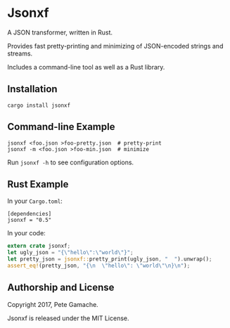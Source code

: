 # Jsonxf

A JSON transformer, written in Rust.

Provides fast pretty-printing and minimizing of JSON-encoded strings
and streams.

Includes a command-line tool as well as a Rust library.

## Installation

    cargo install jsonxf

## Command-line Example

    jsonxf <foo.json >foo-pretty.json  # pretty-print
    jsonxf -m <foo.json >foo-min.json  # minimize

Run `jsonxf -h` to see configuration options.

## Rust Example

In your `Cargo.toml`:

```
[dependencies]
jsonxf = "0.5"
```

In your code:

```rust
extern crate jsonxf;
let ugly_json = "{\"hello\":\"world\"}";
let pretty_json = jsonxf::pretty_print(ugly_json, "  ").unwrap();
assert_eq!(pretty_json, "{\n  \"hello\": \"world\"\n}\n");
```

## Authorship and License

Copyright 2017, Pete Gamache.

Jsonxf is released under the MIT License.

